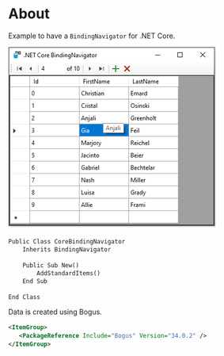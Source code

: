 ﻿# About

Example to have a `BindingNavigator` for .NET Core.

![Screenshot](assets/screenshot.png)

```
Public Class CoreBindingNavigator
    Inherits BindingNavigator

    Public Sub New()
        AddStandardItems()
    End Sub

End Class
```

Data is created using Bogus.

```xml
<ItemGroup>
   <PackageReference Include="Bogus" Version="34.0.2" />
</ItemGroup>
```